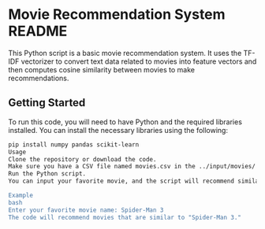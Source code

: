 # Movie Recommendation System README

This Python script is a basic movie recommendation system. It uses the TF-IDF vectorizer to convert text data related to movies into feature vectors and then computes cosine similarity between movies to make recommendations.

## Getting Started

To run this code, you will need to have Python and the required libraries installed. You can install the necessary libraries using the following:

```bash
pip install numpy pandas scikit-learn
Usage
Clone the repository or download the code.
Make sure you have a CSV file named movies.csv in the ../input/movies/ directory. The CSV file should contain information about movies.
Run the Python script.
You can input your favorite movie, and the script will recommend similar movies based on the movie's plot, cast, director, etc.

Example
bash
Enter your favorite movie name: Spider-Man 3
The code will recommend movies that are similar to "Spider-Man 3."
